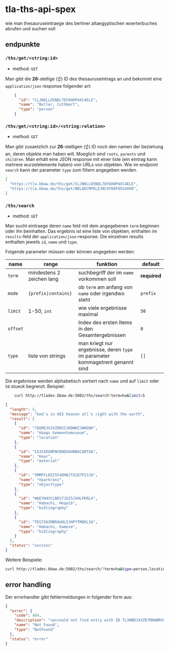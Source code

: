 # tla-ths-api-spex
wie man thesauruseintraege des berliner altaegyptischen woerterbuches abrufen und suchen soll

## endpunkte

### `/ths/get/<string:id>`

- method: `GET`

Man gibt die **26**-stellige (:point_up:) ID des thesauruseintrags an und bekommt eine 
`application/json` response folgender art:

```json
    {
      "id": "CLJN6LLO5NDL7DY6HOP4XC4ELE",
      "name": "Butler, Cuthbert",
      "type": "person"
    }
```    
    
### `/ths/get/<string:id>/<string:relation>`

- method: `GET`

Man gibt zusaetzlich zur **26**-stelligen (:point_up:) ID noch den namen der beziehung 
an, deren objekte man haben will. Moeglich sind `roots`, `parents` und `children`. Man erhält 
eine JSON response mit einer liste (ein eintrag kann mehrere wurzelelemente haben) von URLs 
von objekten. Wie im endpoint `search` kann der parameter `type` zum filtern angegeben werden.

```json
[
  "https://tla.bbaw.de/ths/get/CLJN6LLO5NDL7DY6HOP4XC4ELE",
  "https://tla.bbaw.de/ths/get/NDLBDCMPELEJNC4Y66FO5S4XHO",
]
```


### `/ths/search`

- method: `GET`

Man sucht eintraege deren `name` feld mit dem angegebenen `term` beginnen oder ihn 
beinhalten. Das ergebnis ist eine liste von objekten, enthalten im `results`-feld der 
`application/json`-response. Die einzelnen results enthalten jeweils `id`, `name` und 
`type`.

Folgende parameter müssen oder können angegeben werden:

|name|range|funktion|default|
|---|---|---|---|
|`term`|mindestens 2 zeichen lang|suchbegriff der im `name` vorkommen soll|**required**|
|`mode`|`{prefix\|contains}`|ob `term` am anfang von `name` oder irgendwo steht|`prefix`|
|`limit`|1-50, `int`|wie viele ergebnisse maximal|`50`|
|`offset`| |Index des ersten Items in den Gesamtergebnissen|`0`|
|`type`|liste von strings|man kriegt nur ergebnisse, deren `type` im parameter kommagetrent genannt sind|`[]`|

Die ergebnisse werden alphabetisch sortiert nach `name` und auf `limit` oder `50` stueck 
begrenzt. Beispiel:

```bash
    curl http://tladev.bbaw.de:5002/ths/search?term=ha&limit=5
```

```json 
{
  "length": 5, 
  "message": "God's in HIS heaven all's right with the earth", 
  "result": [
    {
      "id": "7QGME3V2XZDN3IJKDWHZJWHEWU", 
      "name": "Haags Gemeentemuseum", 
      "type": "location"
    }, 
    {
      "id": "IX35XEUNPNFBNDU4UNB4CQRTXA", 
      "name": "Haar", 
      "type": "material"
    }, 
    {
      "id": "3MMFFLHZI5F4DHBJTX2Q7PI3JA", 
      "name": "Haarkranz", 
      "type": "objecttype"
    }, 
    {
      "id": "W6EYN4YCLBEV7JGI5JVHLPKRL4", 
      "name": "Habachi, Heqaib", 
      "type": "bibliography"
    }, 
    {
      "id": "TEG7S6IMBRAUHL5JHPYTMDKL34", 
      "name": "Habachi, Kamose", 
      "type": "bibliography"
    }
  ], 
  "status": "success"
}
```

Weitere Beispiele:

```bash
curl http://tladev.bbaw.de:5002/ths/search/?term=ha&type=person,location

```


## error handling

Der errorhandler gibt fehlermeldungen in folgender form aus:

```json
{
  "error": {
    "code": 404, 
    "description": "<p>could not find entry with ID TL3NBDJXXZE7RKWNRVQS5TPSB</p>", 
    "name": "Not Found", 
    "type": "NotFound"
  }, 
  "status": "error"
}
```
